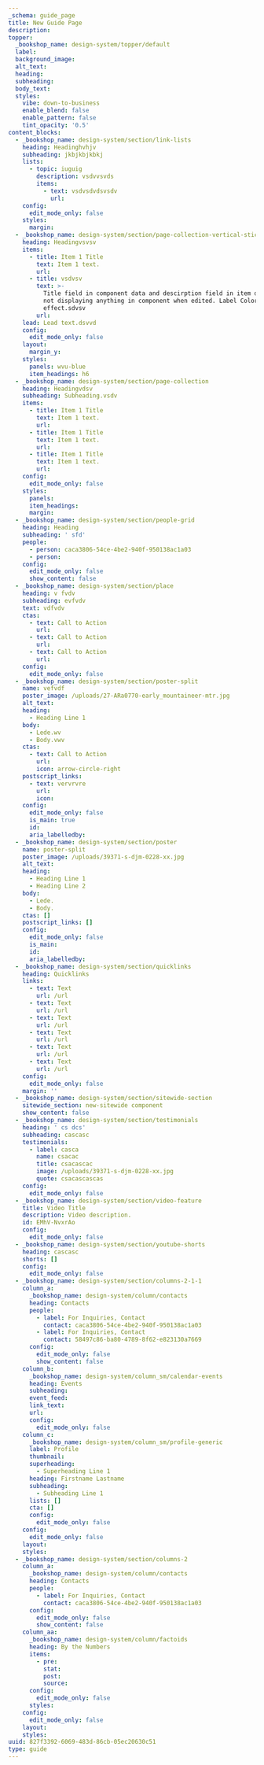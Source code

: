 ```yaml
---
_schema: guide_page
title: New Guide Page
description:
topper:
  _bookshop_name: design-system/topper/default
  label:
  background_image:
  alt_text:
  heading:
  subheading:
  body_text:
  styles:
    vibe: down-to-business
    enable_blend: false
    enable_pattern: false
    tint_opacity: '0.5'
content_blocks:
  - _bookshop_name: design-system/section/link-lists
    heading: Headinghvhjv
    subheading: jkbjkbjkbkj
    lists:
      - topic: iuguig
        description: vsdvvsvds
        items:
          - text: vsdvsdvdsvsdv
            url:
    config:
      edit_mode_only: false
    styles:
      margin:
  - _bookshop_name: design-system/section/page-collection-vertical-sticky
    heading: Headingvsvsv
    items:
      - title: Item 1 Title
        text: Item 1 text.
        url:
      - title: vsdvsv
        text: >-
          Title field in component data and descirption field in item data are
          not displaying anything in component when edited. Label Color has no
          effect.sdvsv
        url:
    lead: Lead text.dsvvd
    config:
      edit_mode_only: false
    layout:
      margin_y:
    styles:
      panels: wvu-blue
      item_headings: h6
  - _bookshop_name: design-system/section/page-collection
    heading: Headingvdsv
    subheading: Subheading.vsdv
    items:
      - title: Item 1 Title
        text: Item 1 text.
        url:
      - title: Item 1 Title
        text: Item 1 text.
        url:
      - title: Item 1 Title
        text: Item 1 text.
        url:
    config:
      edit_mode_only: false
    styles:
      panels:
      item_headings:
      margin:
  - _bookshop_name: design-system/section/people-grid
    heading: Heading
    subheading: ' sfd'
    people:
      - person: caca3806-54ce-4be2-940f-950138ac1a03
      - person:
    config:
      edit_mode_only: false
      show_content: false
  - _bookshop_name: design-system/section/place
    heading: v fvdv
    subheading: evfvdv
    text: vdfvdv
    ctas:
      - text: Call to Action
        url:
      - text: Call to Action
        url:
      - text: Call to Action
        url:
    config:
      edit_mode_only: false
  - _bookshop_name: design-system/section/poster-split
    name: vefvdf
    poster_image: /uploads/27-ARa0770-early_mountaineer-mtr.jpg
    alt_text:
    heading:
      - Heading Line 1
    body:
      - Lede.wv
      - Body.vwv
    ctas:
      - text: Call to Action
        url:
        icon: arrow-circle-right
    postscript_links:
      - text: vervrvre
        url:
        icon:
    config:
      edit_mode_only: false
      is_main: true
      id:
      aria_labelledby:
  - _bookshop_name: design-system/section/poster
    name: poster-split
    poster_image: /uploads/39371-s-djm-0228-xx.jpg
    alt_text:
    heading:
      - Heading Line 1
      - Heading Line 2
    body:
      - Lede.
      - Body.
    ctas: []
    postscript_links: []
    config:
      edit_mode_only: false
      is_main:
      id:
      aria_labelledby:
  - _bookshop_name: design-system/section/quicklinks
    heading: Quicklinks
    links:
      - text: Text
        url: /url
      - text: Text
        url: /url
      - text: Text
        url: /url
      - text: Text
        url: /url
      - text: Text
        url: /url
      - text: Text
        url: /url
    config:
      edit_mode_only: false
    margin: ''
  - _bookshop_name: design-system/section/sitewide-section
    sitewide_section: new-sitewide component
    show_content: false
  - _bookshop_name: design-system/section/testimonials
    heading: ' cs dcs'
    subheading: cascasc
    testimonials:
      - label: casca
        name: csacac
        title: csacascac
        image: /uploads/39371-s-djm-0228-xx.jpg
        quote: csacascascas
    config:
      edit_mode_only: false
  - _bookshop_name: design-system/section/video-feature
    title: Video Title
    description: Video description.
    id: EMhV-NvxrAo
    config:
      edit_mode_only: false
  - _bookshop_name: design-system/section/youtube-shorts
    heading: cascasc
    shorts: []
    config:
      edit_mode_only: false
  - _bookshop_name: design-system/section/columns-2-1-1
    column_a:
      _bookshop_name: design-system/column/contacts
      heading: Contacts
      people:
        - label: For Inquiries, Contact
          contact: caca3806-54ce-4be2-940f-950138ac1a03
        - label: For Inquiries, Contact
          contact: 58497c86-ba80-4789-8f62-e823130a7669
      config:
        edit_mode_only: false
        show_content: false
    column_b:
      _bookshop_name: design-system/column_sm/calendar-events
      heading: Events
      subheading:
      event_feed:
      link_text:
      url:
      config:
        edit_mode_only: false
    column_c:
      _bookshop_name: design-system/column_sm/profile-generic
      label: Profile
      thumbnail:
      superheading:
        - Superheading Line 1
      heading: Firstname Lastname
      subheading:
        - Subheading Line 1
      lists: []
      cta: []
      config:
        edit_mode_only: false
    config:
      edit_mode_only: false
    layout:
    styles:
  - _bookshop_name: design-system/section/columns-2
    column_a:
      _bookshop_name: design-system/column/contacts
      heading: Contacts
      people:
        - label: For Inquiries, Contact
          contact: caca3806-54ce-4be2-940f-950138ac1a03
      config:
        edit_mode_only: false
        show_content: false
    column_aa:
      _bookshop_name: design-system/column/factoids
      heading: By the Numbers
      items:
        - pre:
          stat:
          post:
          source:
      config:
        edit_mode_only: false
      styles:
    config:
      edit_mode_only: false
    layout:
    styles:
uuid: 827f3392-6069-483d-86cb-05ec20630c51
type: guide
---
```

